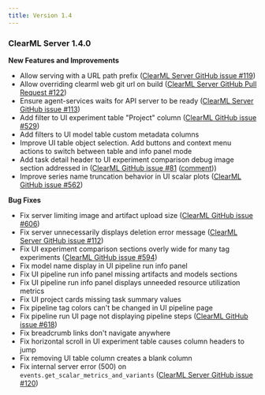 ```yaml
---
title: Version 1.4
---
```


### ClearML Server 1.4.0

**New Features and Improvements**

- Allow serving with a URL path prefix ([ClearML Server GitHub issue #119](https://github.com/allegroai/clearml-server/issues/119))
- Allow overriding clearml web git url on build ([ClearML Server GitHub Pull Request #122](https://github.com/allegroai/clearml-server/pull/122))
- Ensure agent-services waits for API server to be ready ([ClearML Server GitHub issue #113](https://github.com/allegroai/clearml-server/issues/113))
- Add filter to UI experiment table "Project" column ([ClearML GitHub issue #529](https://github.com/allegroai/clearml/issues/529))
- Add filters to UI model table custom metadata columns
- Improve UI table object selection. Add buttons and context menu actions to switch between table and info panel mode
- Add task detail header to UI experiment comparison debug image section addressed in ([ClearML GitHub issue #81](https://github.com/allegroai/clearml/issues/81) ([comment](https://github.com/allegroai/clearml/issues/81#issuecomment-996841658)))
- Improve series name truncation behavior in UI scalar plots ([ClearML GitHub issue #562](https://github.com/allegroai/clearml/issues/562))

**Bug Fixes**

- Fix server limiting image and artifact upload size ([ClearML GitHub issue #606](https://github.com/allegroai/clearml/issues/606))
- Fix server unnecessarily displays deletion error message ([ClearML Server GitHub issue #112](https://github.com/allegroai/clearml-server/issues/112))
- Fix UI experiment comparison sections overly wide for many tag experiments ([ClearML GitHub issue #594](https://github.com/allegroai/clearml/issues/594))
- Fix model name display in UI pipeline run info panel 
- Fix UI pipeline run info panel missing artifacts and models sections
- Fix UI pipeline run info panel displays unneeded resource utilization metrics 
- Fix UI project cards missing task summary values
- Fix pipeline tag colors can't be changed in UI pipeline page
- Fix pipeline run UI page not displaying pipeline steps ([ClearML GitHub issue #618](https://github.com/allegroai/clearml/issues/618))
- Fix breadcrumb links don't navigate anywhere
- Fix horizontal scroll in UI experiment table causes column headers to jump
- Fix removing UI table column creates a blank column
- Fix internal server error (500) on `events.get_scalar_metrics_and_variants` ([ClearML Server GitHub issue #120](https://github.com/allegroai/clearml-server/issues/120))

